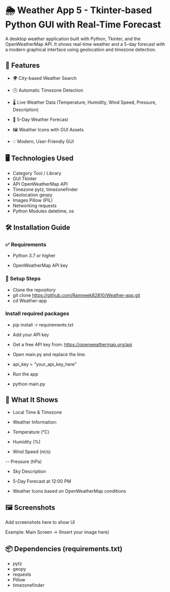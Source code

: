 # 🌦️ Weather App 5 - Tkinter-based Python GUI with Real-Time Forecast
A desktop weather application built with Python, Tkinter, and the OpenWeatherMap API. It shows real-time weather and a 5-day forecast with a modern graphical interface using geolocation and timezone detection.

## 📌 Features

- 🌍 City-based Weather Search

- 🕒 Automatic Timezone Detection

- 🌡️ Live Weather Data (Temperature, Humidity, Wind Speed, Pressure, Description)

- 📅 5-Day Weather Forecast

- 🖼️ Weather Icons with GUI Assets

- 💡 Modern, User-Friendly GUI

## 🖥️ Technologies Used

- Category	Tool / Library
- GUI	Tkinter
- API	OpenWeatherMap API
- Timezone	pytz, timezonefinder
- Geolocation	geopy
- Images	Pillow (PIL)
- Networking	requests
- Python Modules	datetime, os


## 🛠️ Installation Guide

### ✅ Requirements

- Python 3.7 or higher

- OpenWeatherMap API key

### 🔧 Setup Steps

- Clone the repository
- git clone https://github.com/Ramneek82810/Weather-app.git
- cd Weather-app

### Install required packages
- pip install -r requirements.txt

- Add your API key

- Get a free API key from: https://openweathermap.org/api

- Open main.py and replace the line:
- api_key = "your_api_key_here"

- Run the app
- python main.py

## 🧪 What It Shows

- Local Time & Timezone

- Weather Information:

- Temperature (°C)

- Humidity (%)

- Wind Speed (m/s)

-- Pressure (hPa)

- Sky Description

- 5-Day Forecast at 12:00 PM

- Weather Icons based on OpenWeatherMap conditions

## 🖼️ Screenshots

Add screenshots here to show UI

Example:
Main Screen → (Insert your image here)

## 📦 Dependencies (requirements.txt)

- pytz
- geopy
- requests
- Pillow
- timezonefinder
